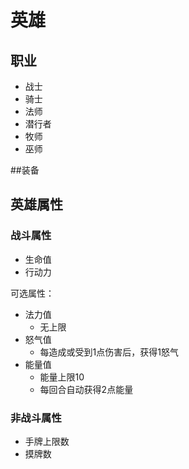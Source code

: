 # 英雄

## 职业

- 战士
- 骑士
- 法师
- 潜行者
- 牧师
- 巫师

##装备

## 英雄属性

### 战斗属性

- 生命值
- 行动力

可选属性：

- 法力值
  - 无上限
- 怒气值
  - 每造成或受到1点伤害后，获得1怒气
- 能量值
  - 能量上限10
  - 每回合自动获得2点能量

### 非战斗属性

- 手牌上限数
- 摸牌数

